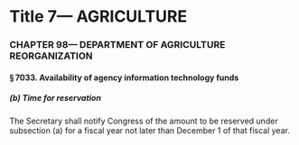 
# Title 7— AGRICULTURE
### CHAPTER 98— DEPARTMENT OF AGRICULTURE REORGANIZATION
#### § 7033. Availability of agency information technology funds
##### (b) Time for reservation

The Secretary shall notify Congress of the amount to be reserved under subsection (a) for a fiscal year not later than December 1 of that fiscal year.
